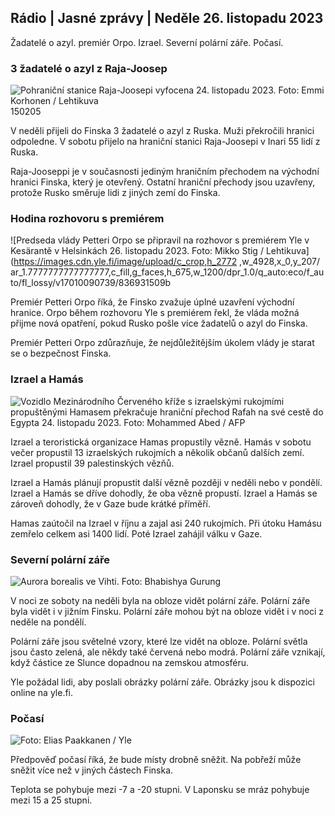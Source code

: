 Rádio \| Jasné zprávy \| Neděle 26. listopadu 2023
---------------------------------------------

Žadatelé o azyl. premiér Orpo. Izrael. Severní polární záře. Počasí.

### 3 žadatelé o azyl z Raja-Joosep

![Pohraniční stanice Raja-Joosepi vyfocena 24. listopadu 2023. Foto: Emmi Korhonen / Lehtikuva](https://images.cdn.yle.fi/image/upload/c_crop,h_2880,w_5120,x_0,y_424/ar_1.7777777777777777,c_fill,g_faces,h_675,w_1200/dpr_1.0/q_auto:eco/f_auto/fl_lossy/v1700842179/39-120631365609f7)150205

V neděli přijeli do Finska 3 žadatelé o azyl z Ruska. Muži překročili hranici odpoledne. V sobotu přijelo na hraniční stanici Raja-Joosepi v Inari 55 lidí z Ruska.

Raja-Jooseppi je v současnosti jediným hraničním přechodem na východní hranici Finska, který je otevřený. Ostatní hraniční přechody jsou uzavřeny, protože Rusko směruje lidi z jiných zemí do Finska.

### Hodina rozhovoru s premiérem

![Predseda vlády Petteri Orpo se připravil na rozhovor s premiérem Yle v Kesärantě v Helsinkách 26. listopadu 2023. Foto: Mikko Stig / Lehtikuva](https://images.cdn.yle.fi/image/upload/c_crop,h_2772 ,w_4928,x_0,y_207/ ar_1.7777777777777777,c_fill,g_faces,h_675,w_1200/dpr_1.0/q_auto:eco/f_auto/fl_lossy/v17010090739/836931509b

Premiér Petteri Orpo říká, že Finsko zvažuje úplné uzavření východní hranice. Orpo během rozhovoru Yle s premiérem řekl, že vláda možná přijme nová opatření, pokud Rusko pošle více žadatelů o azyl do Finska.

Premiér Petteri Orpo zdůrazňuje, že nejdůležitějším úkolem vlády je starat se o bezpečnost Finska.

### Izrael a Hamás

![Vozidlo Mezinárodního Červeného kříže s izraelskými rukojmími propuštěnými Hamasem překračuje hraniční přechod Rafah na své cestě do Egypta 24. listopadu 2023. Foto: Mohammed Abed / AFP](https://images.cdn.yle.fi/image/upload/c_crop,h_2079,w_3696,x_0,y_366/ar_1.7777777777777777,c_fill,g_faces,h_675,w_1200/dpr_1.0/q_auto:eco/f5084-91_0125084-916560e4e1a0ebe)

Izrael a teroristická organizace Hamas propustily vězně. Hamás v sobotu večer propustil 13 izraelských rukojmích a několik občanů dalších zemí. Izrael propustil 39 palestinských vězňů.

Izrael a Hamás plánují propustit další vězně později v neděli nebo v pondělí. Izrael a Hamás se dříve dohodly, že oba vězně propustí. Izrael a Hamás se zároveň dohodly, že v Gaze bude krátké příměří.

Hamas zaútočil na Izrael v říjnu a zajal asi 240 rukojmích. Při útoku Hamásu zemřelo celkem asi 1400 lidí. Poté Izrael zahájil válku v Gaze.

### Severní polární záře

![Aurora borealis ve Vihti. Foto: Bhabishya Gurung](https://images.cdn.yle.fi/image/upload/c_crop,h_360,w_640,x_0,y_443/ar_1.777777777777777,c_fill,g_auto1,h_205/d_10eco/f_auto/fl_lossy/v1700996219/39-120676065630ab4cbda3)

V noci ze soboty na neděli byla na obloze vidět polární záře. Polární záře byla vidět i v jižním Finsku. Polární záře mohou být na obloze vidět i v noci z neděle na pondělí.

Polární záře jsou světelné vzory, které lze vidět na obloze. Polární světla jsou často zelená, ale někdy také červená nebo modrá. Polární záře vznikají, když částice ze Slunce dopadnou na zemskou atmosféru.

Yle požádal lidi, aby poslali obrázky polární záře. Obrázky jsou k dispozici online na yle.fi.

### Počasí

![ Foto: Elias Paakkanen / Yle](https://images.cdn.yle.fi/image/upload/c_crop,h_1080,w_1919,x_0,y_0/ar_1.7777777777777777,c_fill,g_10,h_1200/q_auto:eco/f_auto/fl_lossy/v1701007097/39-120685165634edcb0ac7)

Předpověď počasí říká, že bude místy drobně sněžit. Na pobřeží může sněžit více než v jiných částech Finska.

Teplota se pohybuje mezi -7 a -20 stupni. V Laponsku se mráz pohybuje mezi 15 a 25 stupni.